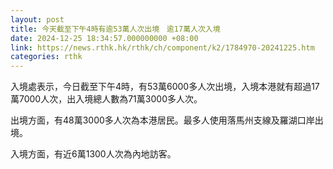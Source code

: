 ```yaml
---
layout: post
title: 今天截至下午4時有逾53萬人次出境　逾17萬人次入境
date: 2024-12-25 18:34:57.000000000 +08:00
link: https://news.rthk.hk/rthk/ch/component/k2/1784970-20241225.htm
categories: rthk
---
```


入境處表示，今日截至下午4時，有53萬6000多人次出境，入境本港就有超過17萬7000人次，出入境總人數為71萬3000多人次。

出境方面，有48萬3000多人次為本港居民。最多人使用落馬州支線及羅湖口岸出境。

入境方面，有近6萬1300人次為內地訪客。
